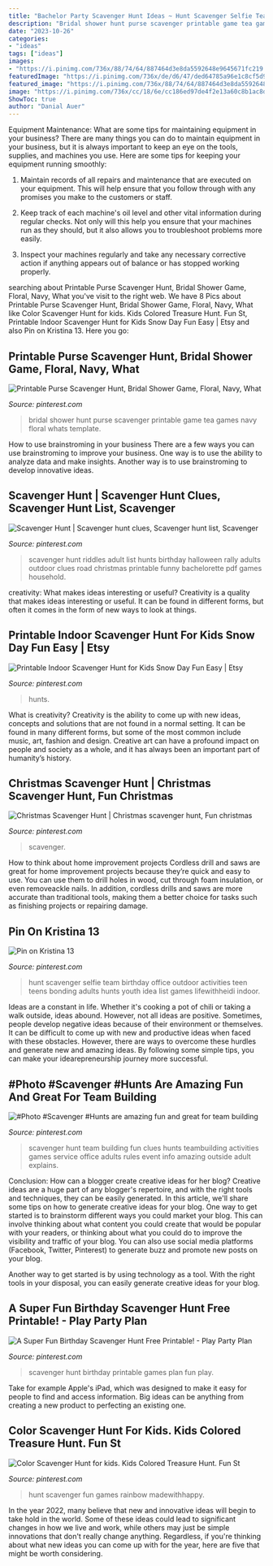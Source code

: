 ```yaml
---
title: "Bachelor Party Scavenger Hunt Ideas ~ Hunt Scavenger Selfie Team Birthday Office Outdoor Activities Teen Teens Bonding Adults Hunts Youth Idea List Games Lifewithheidi Indoor"
description: "Bridal shower hunt purse scavenger printable game tea games navy floral whats template"
date: "2023-10-26"
categories:
- "ideas"
tags: ["ideas"]
images:
- "https://i.pinimg.com/736x/88/74/64/887464d3e8da5592648e9645671fc219.jpg"
featuredImage: "https://i.pinimg.com/736x/de/d6/47/ded64785a96e1c8cf5d9da185a65371c.jpg"
featured_image: "https://i.pinimg.com/736x/88/74/64/887464d3e8da5592648e9645671fc219.jpg"
image: "https://i.pinimg.com/736x/cc/18/6e/cc186ed97de4f2e13a60c8b1ac8d51ea--team-bonding-youth-activities.jpg"
ShowToc: true
author: "Danial Auer"
---
```



Equipment Maintenance: What are some tips for maintaining equipment in your business?
There are many things you can do to maintain equipment in your business, but it is always important to keep an eye on the tools, supplies, and machines you use. Here are some tips for keeping your equipment running smoothly:
1. Maintain records of all repairs and maintenance that are executed on your equipment. This will help ensure that you follow through with any promises you make to the customers or staff.

2. Keep track of each machine's oil level and other vital information during regular checks. Not only will this help you ensure that your machines run as they should, but it also allows you to troubleshoot problems more easily.

3. Inspect your machines regularly and take any necessary corrective action if anything appears out of balance or has stopped working properly.

	

		
searching about Printable Purse Scavenger Hunt, Bridal Shower Game, Floral, Navy, What you've visit to the right web. We have 8 Pics about Printable Purse Scavenger Hunt, Bridal Shower Game, Floral, Navy, What like Color Scavenger Hunt for kids. Kids Colored Treasure Hunt. Fun St, Printable Indoor Scavenger Hunt for Kids Snow Day Fun Easy | Etsy and also Pin on Kristina 13. Here you go:
		
    
## Printable Purse Scavenger Hunt, Bridal Shower Game, Floral, Navy, What

<img loading=lazy src="https://i.pinimg.com/736x/e9/6f/b0/e96fb0f8282c55953f3a16d327350b91.jpg" onerror="this.onerror=null;this.src='https://tse3.mm.bing.net/th?id=OIP.AbGd2DZ3sRiX0uBjoD3SawHaKX&amp;pid=15.1';" alt="Printable Purse Scavenger Hunt, Bridal Shower Game, Floral, Navy, What">

_Source: pinterest.com_

>bridal shower hunt purse scavenger printable game tea games navy floral whats template. 

	

How to use brainstroming in your business
There are a few ways you can use brainstroming to improve your business. One way is to use the ability to analyze data and make insights. Another way is to use brainstroming to develop innovative ideas.

    
## Scavenger Hunt | Scavenger Hunt Clues, Scavenger Hunt List, Scavenger

<img loading=lazy src="https://i.pinimg.com/736x/45/97/08/4597082fad83882b8539bf64c0845642.jpg" onerror="this.onerror=null;this.src='https://tse3.mm.bing.net/th?id=OIP.kaAm8SNEvVfj6C3wG75ztAHaJn&amp;pid=15.1';" alt="Scavenger Hunt | Scavenger hunt clues, Scavenger hunt list, Scavenger">

_Source: pinterest.com_

>scavenger hunt riddles adult list hunts birthday halloween rally adults outdoor clues road christmas printable funny bachelorette pdf games household. 

	

creativity: What makes ideas interesting or useful?
Creativity is a quality that makes ideas interesting or useful. It can be found in different forms, but often it comes in the form of new ways to look at things.

    
## Printable Indoor Scavenger Hunt For Kids Snow Day Fun Easy | Etsy

<img loading=lazy src="https://i.pinimg.com/736x/33/e4/26/33e4260f2f2cee888f2888aa61413a96.jpg" onerror="this.onerror=null;this.src='https://tse4.mm.bing.net/th?id=OIP.g3vmPSCIfkfOoNSGF_u5_AHaJn&amp;pid=15.1';" alt="Printable Indoor Scavenger Hunt for Kids Snow Day Fun Easy | Etsy">

_Source: pinterest.com_

>hunts. 

	

What is creativity?
Creativity is the ability to come up with new ideas, concepts and solutions that are not found in a normal setting. It can be found in many different forms, but some of the most common include music, art, fashion and design. Creative art can have a profound impact on people and society as a whole, and it has always been an important part of humanity’s history.

    
## Christmas Scavenger Hunt | Christmas Scavenger Hunt, Fun Christmas

<img loading=lazy src="https://i.pinimg.com/736x/2b/e3/43/2be34325c970806a14c276194e1966d0.jpg" onerror="this.onerror=null;this.src='https://tse1.mm.bing.net/th?id=OIP.ZfsBD_WZi1HjP4VhjLRy4QHaLH&amp;pid=15.1';" alt="Christmas Scavenger Hunt | Christmas scavenger hunt, Fun christmas">

_Source: pinterest.com_

>scavenger. 

	

How to think about home improvement projects
Cordless drill and saws are great for home improvement projects because they’re quick and easy to use. You can use them to drill holes in wood, cut through foam insulation, or even removeackle nails. In addition, cordless drills and saws are more accurate than traditional tools, making them a better choice for tasks such as finishing projects or repairing damage.

    
## Pin On Kristina 13

<img loading=lazy src="https://i.pinimg.com/736x/cc/18/6e/cc186ed97de4f2e13a60c8b1ac8d51ea--team-bonding-youth-activities.jpg" onerror="this.onerror=null;this.src='https://tse4.mm.bing.net/th?id=OIP.iRzUsh1LNw2iREANknFRWAHaKl&amp;pid=15.1';" alt="Pin on Kristina 13">

_Source: pinterest.com_

>hunt scavenger selfie team birthday office outdoor activities teen teens bonding adults hunts youth idea list games lifewithheidi indoor. 

	

Ideas are a constant in life. Whether it's cooking a pot of chili or taking a walk outside, ideas abound. However, not all ideas are positive. Sometimes, people develop negative ideas because of their environment or themselves. It can be difficult to come up with new and productive ideas when faced with these obstacles. However, there are ways to overcome these hurdles and generate new and amazing ideas. By following some simple tips, you can make your idearepreneurship journey more successful.

    
## #Photo #Scavenger #Hunts Are Amazing Fun And Great For Team Building

<img loading=lazy src="https://i.pinimg.com/736x/7e/fa/92/7efa929059c339197ae709356dcffb85.jpg" onerror="this.onerror=null;this.src='https://tse3.mm.bing.net/th?id=OIP.tGckyKURzGDH8bAr6AawKQHaQK&amp;pid=15.1';" alt="#Photo #Scavenger #Hunts are amazing fun and great for team building">

_Source: pinterest.com_

>scavenger hunt team building fun clues hunts teambuilding activities games service office adults rules event info amazing outside adult explains. 

	

Conclusion: How can a blogger create creative ideas for her blog?
Creative ideas are a huge part of any blogger's repertoire, and with the right tools and techniques, they can be easily generated. In this article, we'll share some tips on how to generate creative ideas for your blog.
One way to get started is to brainstorm different ways you could market your blog. This can involve thinking about what content you could create that would be popular with your readers, or thinking about what you could do to improve the visibility and traffic of your blog. You can also use social media platforms (Facebook, Twitter, Pinterest) to generate buzz and promote new posts on your blog.

Another way to get started is by using technology as a tool. With the right tools in your disposal, you can easily generate creative ideas for your blog.

    
## A Super Fun Birthday Scavenger Hunt Free Printable! - Play Party Plan

<img loading=lazy src="https://i.pinimg.com/736x/88/74/64/887464d3e8da5592648e9645671fc219.jpg" onerror="this.onerror=null;this.src='https://tse2.mm.bing.net/th?id=OIP.zIdlSiDx0aqVCJHULqTJKwHaLH&amp;pid=15.1';" alt="A Super Fun Birthday Scavenger Hunt Free Printable! - Play Party Plan">

_Source: pinterest.com_

>scavenger hunt birthday printable games plan fun play. 

	

Take for example Apple's iPad, which was designed to make it easy for people to find and access information. Big ideas can be anything from creating a new product to perfecting an existing one.

    
## Color Scavenger Hunt For Kids. Kids Colored Treasure Hunt. Fun St

<img loading=lazy src="https://i.pinimg.com/736x/de/d6/47/ded64785a96e1c8cf5d9da185a65371c.jpg" onerror="this.onerror=null;this.src='https://tse3.mm.bing.net/th?id=OIP.tanHj7fP1eccjQ5dQEVQ4wHaQZ&amp;pid=15.1';" alt="Color Scavenger Hunt for kids. Kids Colored Treasure Hunt. Fun St">

_Source: pinterest.com_

>hunt scavenger fun games rainbow madewithhappy. 

	

In the year 2022, many believe that new and innovative ideas will begin to take hold in the world. Some of these ideas could lead to significant changes in how we live and work, while others may just be simple innovations that don't really change anything. Regardless, if you're thinking about what new ideas you can come up with for the year, here are five that might be worth considering.

